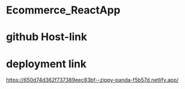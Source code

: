 # Ecommerce_ReactApp

# github Host-link

# deployment link
https://650d74d362f737389eec83bf--zippy-panda-f5b57d.netlify.app/
 
